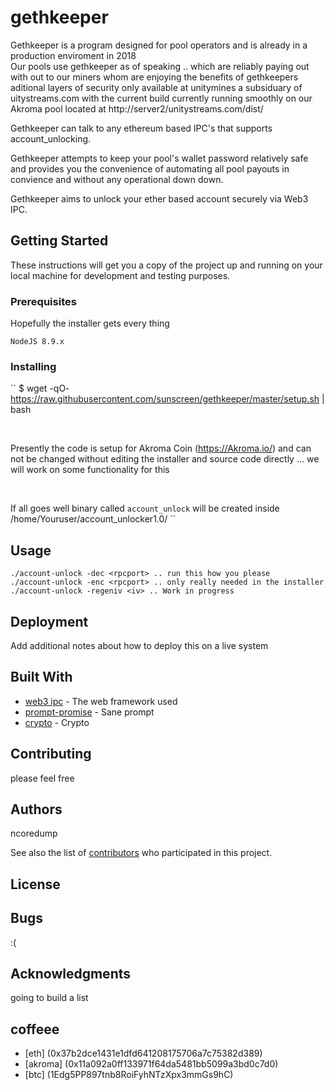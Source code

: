 # gethkeeper

Gethkeeper is a program designed for pool operators and is already in a production enviroment in 2018 <br />
Our pools use gethkeeper as of speaking .. which are reliably paying out with out to our miners whom are enjoying the benefits of gethkeepers aditional layers of security only available at unitymines a subsiduary of uitystreams.com with the current build currently running smoothly on our Akroma pool located at http://server2/unitystreams.com/dist/  <br />

Gethkeeper can talk to any ethereum based IPC's that supports account_unlocking.  </br >

Gethkeeper attempts to keep your pool's wallet password relatively safe and provides you the convenience of automating all pool payouts in convience and without any operational down down.

Gethkeeper aims to unlock your ether based account securely via Web3 IPC. <br />

## Getting Started

These instructions will get you a copy of the project up and running on your local machine for development and testing purposes.

### Prerequisites

Hopefully the installer gets every thing
```
NodeJS 8.9.x
```

### Installing
``
$ wget -qO- https://raw.githubusercontent.com/sunscreen/gethkeeper/master/setup.sh | bash

<br />

Presently the code is setup for Akroma Coin (https://Akroma.io/) and can not be changed without editing the installer and source code directly ... we will work on some functionality for this

<br />

If all goes well binary called `account_unlock` will be created inside /home/Youruser/account_unlocker1.0/
``

## Usage

```
./account-unlock -dec <rpcport> .. run this how you please
./account-unlock -enc <rpcport> .. only really needed in the installer
./account-unlock -regeniv <iv> .. Work in progress

```


## Deployment

Add additional notes about how to deploy this on a live system

## Built With

* [web3 ipc](https://github.com/tjade273/web3_ipc) - The web framework used
* [prompt-promise](https://www.npmjs.com/package/prompt-promise) - Sane prompt
* [crypto](http://nodejs.cn/doc/node/crypto.html) - Crypto

## Contributing

please feel free

## Authors

ncoredump

See also the list of [contributors](https://github.com/your/gethkeeper/contributors) who participated in this project.

## License

## Bugs 
:(


## Acknowledgments
going to build a list

## coffeee

* [eth] (0x37b2dce1431e1dfd641208175706a7c75382d389)
* [akroma] (0x11a092a0ff133971f64da5481bb5099a3bd0c7d0)
* [btc] (1Edg5PP897tnb8RoiFyhNTzXpx3mmGs9hC)
